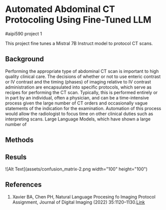 # Automated Abdominal CT Protocoling Using Fine-Tuned LLM
#aipi590 project 1 

This project fine tunes a Mistral 7B Instruct model to protocol CT scans. 

## Background
Performing the appropriate type of abdominal CT scan is important to high quality clinical care. The decisions of whether or not to use enteric contrast or IV contrast and the timing (phases) of imaging relative to IV contrast administration are encapsulated into specific protocols, which serve as recipes for performing the CT scan. Typically, this is performed entirely or in part by an individual, often a physician, and can be a time-intensive process given the large number of CT orders and occasionally vague statements of the indication for the examination. Automation of this process would allow the radiologist to focus time on other clinical duties such as interpreting scans. Large Language Models, which have shown a large number of 

## Methods

## Resuls
![Alt Text](assets/confusion_matrix-2.png width="100" height="100")


## References
1. Xavier BA, Chen PH, Natural Language Procesing fo Imaging Protocol Assignment, Journal of Digital Imaging (2022) 35:1120–1130.[Link](https://doi.org/10.1007/s10278-022-00633-8)
